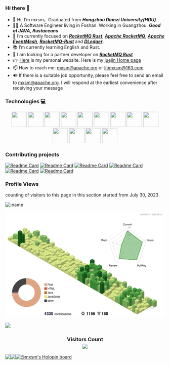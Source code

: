 ### Hi there 👋
- 👋 Hi, I’m mxsm，Graduated from ***Hangzhou Dianzi University(HDU)***.
- 👨‍💻 A Software Engineer living in Foshan. Working in Guangzhou. ***Good at JAVA, Rustaceans***
- 🌱 I’m currently focused on [***RocketMQ Rust***](https://github.com/mxsm/rocketmq-rust), [***Apache RocketMQ***](https://github.com/apache/rocketmq), [***Apache EventMesh***](https://github.com/apache/eventmesh), [***RocketMQ-Rust***](https://github.com/mxsm/rocketmq-rust) and [***DLedger***](https://github.com/openmessaging/dledger).
- 📚 I’m currently learning English and Rust.
- 👷 I am looking for a partner developer on [***RocketMQ Rust***](https://github.com/mxsm/rocketmq-rust)
- 👉 [Here](https://blog.ljbmxsm.com) is my personal website. Here is my [juejin Home page ](https://juejin.cn/user/1151943918492855)
- 📫 How to reach me: mxsm@apache.org or ljbmxsm@163.com
- 🔊 If there is a suitable job opportunity, please feel free to send an email to mxsm@apache.org. I will respond at the earliest convenience after receiving your message 

### Technologies 💻
<p align="center">
  <img src="https://cdn.jsdelivr.net/gh/devicons/devicon@latest/icons/rust/rust-original.svg" width="48" height="48"/>
  <img src="https://cdn.jsdelivr.net/gh/devicons/devicon@latest/icons/java/java-original-wordmark.svg" width="48" height="48"/>
  <img src="https://cdn.jsdelivr.net/gh/devicons/devicon@latest/icons/git/git-original.svg" width="48" height="48"/>
  <img src="https://cdn.jsdelivr.net/gh/devicons/devicon@latest/icons/github/github-original-wordmark.svg" width="48" height="48"/>
  <img src="https://cdn.jsdelivr.net/gh/devicons/devicon@latest/icons/jetbrains/jetbrains-original.svg" width="48" height="48"/>
  <img src="https://cdn.jsdelivr.net/gh/devicons/devicon@latest/icons/intellij/intellij-original.svg" width="48" height="48"/>
  <img src="https://cdn.jsdelivr.net/gh/devicons/devicon@latest/icons/grpc/grpc-plain.svg" width="48" height="48"/>
  <img src="https://cdn.jsdelivr.net/gh/devicons/devicon@latest/icons/spring/spring-original.svg" width="48" height="48"/>
  <img src="https://cdn.jsdelivr.net/gh/devicons/devicon@latest/icons/mysql/mysql-original-wordmark.svg" width="48" height="48"/>
  <img src="https://cdn.jsdelivr.net/gh/devicons/devicon@latest/icons/redis/redis-original.svg" width="48" height="48"/>
  <img src="https://cdn.jsdelivr.net/gh/devicons/devicon@latest/icons/postgresql/postgresql-original-wordmark.svg" width="48" height="48"/>
  <img src="https://cdn.jsdelivr.net/gh/devicons/devicon@latest/icons/prometheus/prometheus-original.svg" width="48" height="48"/>
  <img src="https://cdn.jsdelivr.net/gh/devicons/devicon@latest/icons/grafana/grafana-original.svg" width="48" height="48"/>
</p>

### Contributing projects

[![Readme Card](https://github-readme-stats-git-masterrstaa-rickstaa.vercel.app/api/pin/?username=mxsm&repo=rocketmq-rust&theme=monokai)](https://github.com/mxsm/rocketmq-rust)
[![Readme Card](https://github-readme-stats-git-masterrstaa-rickstaa.vercel.app/api/pin/?username=mxsm&repo=cheetah-string&theme=monokai)](https://github.com/mxsm/cheetah-string)
[![Readme Card](https://github-readme-stats-git-masterrstaa-rickstaa.vercel.app/api/pin/?username=apache&repo=eventmesh&theme=monokai)](https://github.com/apache/eventmesh)
[![Readme Card](https://github-readme-stats-git-masterrstaa-rickstaa.vercel.app/api/pin/?username=openmessaging&repo=dledger&theme=monokai)](https://github.com/openmessaging/dledger)
[![Readme Card](https://github-readme-stats-git-masterrstaa-rickstaa.vercel.app/api/pin/?username=apache&repo=rocketmq&theme=monokai)](https://github.com/apache/rocketmq)
[![Readme Card](https://github-readme-stats-git-masterrstaa-rickstaa.vercel.app/api/pin/?username=mxsm&repo=rain&theme=monokai)](https://github.com/mxsm/rain)

<!-- [![Readme Card](https://github-readme-stats-git-masterrstaa-rickstaa.vercel.app/api/pin/?username=mxsm&repo=mxsm-website&theme=monokai)](https://github.com/mxsm/mxsm-website) -->


### Profile Views
counting of visitors to this page in this section started from July 30, 2023

<img src="https://count.getloli.com/get/@:mxsm?theme=gelbooru-h" alt=":name" />

![](./profile-3d-contrib/profile-green-animate.svg)

<img src="https://github-readme-streak-stats.herokuapp.com/?user=mxsm" width="auto"></img>


<div>
  <h3 align="center"> 
    Visitors Count<br>
    <img align="center" src="https://profile-counter.glitch.me/mxsm/count.svg" />
  </h3>
</div>

<a href="https://blog.ljbmxsm.com">
  <img align="left" height=170px src="https://github-readme-stats-git-masterrstaa-rickstaa.vercel.app/api?username=mxsm&show_icons=true&count_private=true&theme=radical" />
</a>
<a href="https://blog.ljbmxsm.com">
  <img align="left" height=170px src="https://github-readme-stats-git-masterrstaa-rickstaa.vercel.app/api/top-langs/?username=mxsm&layout=compact&theme=radical&langs_count=10&hide=html,javascript,css,freemarker" />
</a>

[![@mxsm's Holopin board](https://holopin.io/api/user/board?user=mxsm)](https://holopin.io/@mxsm)

<!--
[![Typing SVG](https://readme-typing-svg.herokuapp.com/?lines=mxsm(蚂蚁背大象);Wish%20you%20can%20Day%20Day%20Up%20every%20day!)](https://git.io/typing-svg)
![Metrics](https://metrics.lecoq.io/mxsm?template=classic&config.timezone=Asia%2FShanghai)
<div align="center"> <img src="https://activity-graph.herokuapp.com/graph?username=mxsm&theme=xcode" /> </div>
**mxsm/mxsm** is a ✨ _special_ ✨ repository because its `README.md` (this file) appears on your GitHub profile.
-->
